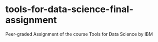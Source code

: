 # tools-for-data-science-final-assignment
Peer-graded Assignment of the course Tools for Data Science by IBM

